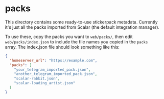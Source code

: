 # packs

This directory contains some ready-to-use stickerpack metadata. Currently
it's just all the packs imported from Scalar (the default integration manager).

To use these, copy the packs you want to `web/packs/`, then edit
`web/packs/index.json` to include the file names you copied in the `packs`
array. The index.json file should look something like this:

```json
{
  "homeserver_url": "https://example.com",
  "packs": [
    "your_telegram_imported_pack.json",
    "another_telegram_imported_pack.json",
    "scalar-rabbit.json",
    "scalar-loading_artist.json"
  ]
}
```
